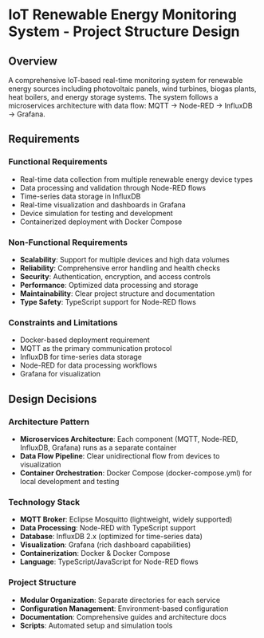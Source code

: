 # IoT Renewable Energy Monitoring System - Project Structure Design

## Overview
A comprehensive IoT-based real-time monitoring system for renewable energy sources including photovoltaic panels, wind turbines, biogas plants, heat boilers, and energy storage systems. The system follows a microservices architecture with data flow: MQTT → Node-RED → InfluxDB → Grafana.

## Requirements

### Functional Requirements
- Real-time data collection from multiple renewable energy device types
- Data processing and validation through Node-RED flows
- Time-series data storage in InfluxDB
- Real-time visualization and dashboards in Grafana
- Device simulation for testing and development
- Containerized deployment with Docker Compose

### Non-Functional Requirements
- **Scalability**: Support for multiple devices and high data volumes
- **Reliability**: Comprehensive error handling and health checks
- **Security**: Authentication, encryption, and access controls
- **Performance**: Optimized data processing and storage
- **Maintainability**: Clear project structure and documentation
- **Type Safety**: TypeScript support for Node-RED flows

### Constraints and Limitations
- Docker-based deployment requirement
- MQTT as the primary communication protocol
- InfluxDB for time-series data storage
- Node-RED for data processing workflows
- Grafana for visualization

## Design Decisions

### Architecture Pattern
- **Microservices Architecture**: Each component (MQTT, Node-RED, InfluxDB, Grafana) runs as a separate container 
- **Data Flow Pipeline**: Clear unidirectional flow from devices to visualization
- **Container Orchestration**: Docker Compose (docker-compose.yml) for local development and testing

### Technology Stack
- **MQTT Broker**: Eclipse Mosquitto (lightweight, widely supported)
- **Data Processing**: Node-RED with TypeScript support
- **Database**: InfluxDB 2.x (optimized for time-series data)
- **Visualization**: Grafana (rich dashboard capabilities)
- **Containerization**: Docker & Docker Compose
- **Language**: TypeScript/JavaScript for Node-RED flows

### Project Structure
- **Modular Organization**: Separate directories for each service
- **Configuration Management**: Environment-based configuration
- **Documentation**: Comprehensive guides and architecture docs
- **Scripts**: Automated setup and simulation tools

